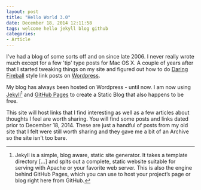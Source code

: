 ```yaml
---
layout: post
title: "Hello World 3.0"
date: December 18, 2014 12:11:58
tags: welcome hello jekyll blog github
categories: 
- Article
---
```


I've had a blog of some sorts off and on since late 2006. I never really wrote much except for a few 'tip' type posts for Mac OS X. A couple of years after that I started tweaking things on my site and figured out how to do [Daring Fireball](daringfireball.net) style link posts on [Wordpress](https://wordpress.org).

My blog has always been hosted on Wordpress - until now. I am now using [Jekyll](http://jekyllrb.com/)[^1] and [GitHub Pages](https://pages.github.com/) to create a Static Blog that also happens to be free.

[^1]: Jekyll is a simple, blog aware, static site generator. It takes a template directory [...] and spits out a complete, static website suitable for serving with Apache or your favorite web server. This is also the engine behind GitHub Pages, which you can use to host your project’s page or blog right here from GitHub.

This site will host links that I find interesting as well as a few articles about thoughts I feel are worth sharing. You will find some posts and links dated prior to December 18, 2014. These are just a handful of posts from my old site that I felt were still worth sharing and they gave me a bit of an Archive so the site isn't too bare.